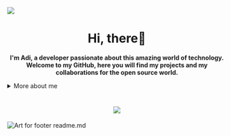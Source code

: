 <img src =  "https://cdn.discordapp.com/attachments/916010696406347776/986563245529763880/topo_readme-svg_1.png">
<h1 align="center">Hi, there👋</h1>
<p align="center">
    <b>I'm Adi, a developer passionate about this amazing world of technology. Welcome to my GitHub, here you will find my projects and my collaborations for the open source world.</b>
</p>

<details>
    <summary>More about me</summary>
   <li>🔭 I’m Born and Living in India</li>
   <li>😁 I’m a 19 year old Collage Student</li>
   <li>🎯 Contribute and create open source projects</li></li></li>
   <li>🌱 I’m currently learning C |C++| Web Devlopment | Game Devlopment</li></li>
   <li>😄 Pronouns: <b>He/Him</b></li>
    
</details>



<h1 align="center"><img src =  "https://github-readme-stats.vercel.app/api?username=MrAdityaBhoyar&&show_icons=true&title_color=ffffff&icon_color=bb2acf&text_color=daf7dc&bg_color=151515"></h1>

<img src="https://cdn.discordapp.com/attachments/916010696406347776/986626653675470908/rodape_readme-svg.png" alt="Art for footer readme.md" />
